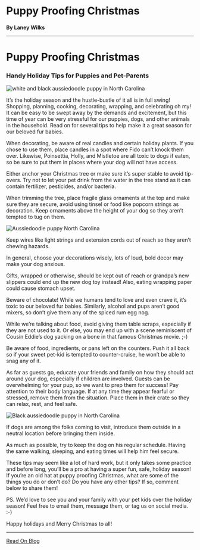 # Puppy Proofing Christmas

**By Laney Wilks**

---

# Puppy Proofing Christmas

### Handy Holiday Tips for Puppies and Pet-Parents

![white and black aussiedoodle puppy in North Carolina](https://static.wixstatic.com/media/5642d8_943203f704dd4074bd5d8c5a9676a074~mv2.jpg/v1/fill/w_726,h_978,al_c,q_85,usm_0.66_1.00_0.01,enc_auto/5642d8_943203f704dd4074bd5d8c5a9676a074~mv2.jpg)

It’s the holiday season and the hustle-bustle of it all is in full swing! Shopping, planning, cooking, decorating, wrapping, and celebrating oh my! It can be easy to be swept away by the demands and excitement, but this time of year can be very stressful for our puppies, dogs, and other animals in the household. Read on for several tips to help make it a great season for our beloved fur babies.

  

When decorating, be aware of real candles and certain holiday plants. If you chose to use them, place candles in a spot where Fido can’t knock them over. Likewise, Poinsettia, Holly, and Mistletoe are all toxic to dogs if eaten, so be sure to put them in places where your dog will not have access.

  

Either anchor your Christmas tree or make sure it’s super stable to avoid tip-overs. Try not to let your pet drink from the water in the tree stand as it can contain fertilizer, pesticides, and/or bacteria.

  

When trimming the tree, place fragile glass ornaments at the top and make sure they are secure, avoid using tinsel or food like popcorn strings as decoration. Keep ornaments above the height of your dog so they aren’t tempted to tug on them.

  

  

![Aussiedoodle puppy North Carolina](https://static.wixstatic.com/media/5642d8_35acfbc1f4c24dd1a2691bfc39757566~mv2.jpg/v1/fill/w_650,h_868,al_c,q_85,usm_0.66_1.00_0.01,enc_auto/5642d8_35acfbc1f4c24dd1a2691bfc39757566~mv2.jpg)

Keep wires like light strings and extension cords out of reach so they aren’t chewing hazards.

  

In general, choose your decorations wisely, lots of loud, bold decor may make your dog anxious.

  

Gifts, wrapped or otherwise, should be kept out of reach or grandpa’s new slippers could end up the new dog toy instead! Also, eating wrapping paper could cause stomach upset.

  

Beware of chocolate! While we humans tend to love and even crave it, it’s toxic to our beloved fur babies. Similarly, alcohol and pups aren’t good mixers, so don’t give them any of the spiced rum egg nog.

  

While we’re talking about food, avoid giving them table scraps, especially if they are not used to it. Or else, you may end up with a scene reminiscent of Cousin Eddie’s dog yacking on a bone in that famous Christmas movie. ;-)

  

Be aware of food, ingredients, or pans left on the counters. Push it all back so if your sweet pet-kid is tempted to counter-cruise, he won’t be able to snag any of it.

  

As far as guests go, educate your friends and family on how they should act around your dog, especially if children are involved. Guests can be overwhelming for your pup, so we want to prep them for success! Pay attention to their body language. If at any time they appear fearful or stressed, remove them from the situation. Place them in their crate so they can relax, rest, and feel safe.

  

  

![Black aussiedoodle puppy in North Carolina](https://static.wixstatic.com/media/4917f1_4dd668acfac44458bcf8e4d08e1a9d9a~mv2.jpg/v1/fill/w_746,h_864,al_c,q_85,usm_0.66_1.00_0.01,enc_auto/4917f1_4dd668acfac44458bcf8e4d08e1a9d9a~mv2.jpg)

If dogs are among the folks coming to visit, introduce them outside in a neutral location before bringing them inside.

  

As much as possible, try to keep the dog on his regular schedule. Having the same walking, sleeping, and eating times will help him feel secure.

  

These tips may seem like a lot of hard work, but it only takes some practice and before long, you’ll be a pro at having a super fun, safe, holiday season! If you’re an old hat at puppy proofing Christmas, what are some of the things you do or don’t do? Do you have any other tips? If so, comment below to share them!

  

PS. We’d love to see you and your family with your pet kids over the holiday season! Feel free to email them, message them, or tag us on social media. :-)

  

Happy holidays and Merry Christmas to all!

---

[Read On Blog](https://www.fineanddandyaussiedoodles.com/post/puppy-proofing-christmas)